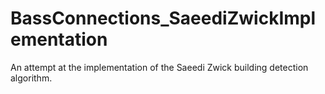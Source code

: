 # BassConnections_SaeediZwickImplementation
An attempt at the implementation of the Saeedi Zwick building detection algorithm.
